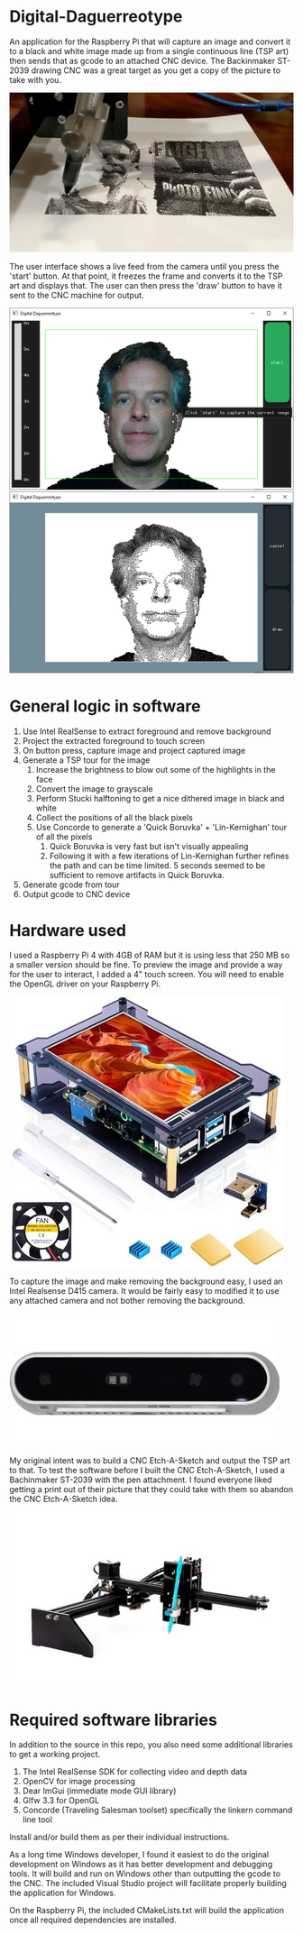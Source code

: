 # Digital-Daguerreotype
An application for the Raspberry Pi that will capture an image and convert it to a black and white image made up from a single continuous line (TSP art) then sends that as gcode to an attached CNC device. The Backinmaker ST-2039 drawing CNC was a great target as you get a copy of the picture to take with you.

![Printing](images/printing.png)

The user interface shows a live feed from the camera until you press the 'start' button. At that point, it freezes the frame and converts it to the TSP art and displays that. The user can then press the 'draw' button to have it sent to the CNC machine for output.

![Screenshot of capture screen](images/capture_screenshot.png)
![Screenshot of draw screen](images/draw_screenshot.png)

# General logic in software
1.	Use Intel RealSense to extract foreground and remove background
1.	Project the extracted foreground to touch screen
1.	On button press, capture image and project captured image
1.	Generate a TSP tour for the image
    1.	Increase the brightness to blow out some of the highlights in the face
    1.	Convert the image to grayscale
    1.	Perform Stucki halftoning to get a nice dithered image in black and white
    1.	Collect the positions of all the black pixels
    1.	Use Concorde to generate a 'Quick Boruvka' + 'Lin-Kernighan' tour of all the pixels
        1.	Quick Boruvka is very fast but isn't visually appealing
        1.	Following it with a few iterations of Lin-Kernighan further refines the path and can be time limited. 5 seconds seemed to be sufficient to remove artifacts in Quick Boruvka.
1.	Generate gcode from tour
1.	Output gcode to CNC device

# Hardware used

I used a Raspberry Pi 4 with 4GB of RAM but it is using less that 250 MB so a smaller version should be fine. To preview the image and provide a way for the user to interact, I added a 4" touch screen. You will need to enable the OpenGL driver on your Raspberry Pi.

![Touchscreen](images/miuzei_touchscreen.jpg)

To capture the image and make removing the background easy, I used an Intel Realsense D415 camera. It would be fairly easy to modified it to use any attached camera and not bother removing the background.

![Intel Realsense D415](images/intel_realsense_d415.jpg)

My original  intent was to build a CNC Etch-A-Sketch and output the TSP art to that. To test the software before I built the CNC Etch-A-Sketch, I used a Bachinmaker ST-2039 with the pen attachment. I found everyone liked getting a print out of their picture that they could take with them so abandon the CNC Etch-A-Sketch idea. 

![CNC Hardware](images/bachinmaker_ST-2039.jpg)

# Required software libraries

In addition to the source in this repo, you also need some additional libraries to get a working project.

1.	The Intel RealSense SDK for collecting video and depth data
1.	OpenCV for image processing
1.	Dear ImGui (immediate mode GUI library)
1.	Glfw 3.3 for OpenGL
1.	Concorde (Traveling Salesman toolset) specifically the linkern command line tool

Install and/or build them as per their individual instructions.

As a long time Windows developer, I found it easiest to do the original development on Windows as it has better development and debugging tools. It will build and run on Windows other than outputting the gcode to the CNC. The included Visual Studio project will facilitate properly building the application for Windows.

On the Raspberry Pi, the included CMakeLists.txt will build the application once all required dependencies are installed.

